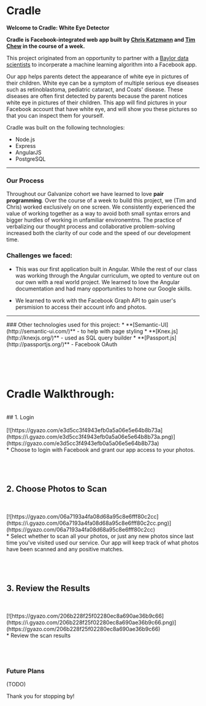 # Cradle

**Welcome to Cradle: White Eye Detector**

**Cradle is Facebook-integrated web app built by [Chris Katzmann](http://www.github.com/cwkatzmann) and  [Tim Chew](http://www.github.com/timothyrchew) in the course of a week.**

This project originated from an opportunity to partner with a [Baylor data scientists](http://cs.baylor.edu/~hamerly/leuko/) to incorperate a machine learning algorithm into a Facebook app. 

Our app helps parents detect the appearance of white eye in pictures of their children. White eye can be a symptom of multiple serious eye diseases such as retinoblastoma, pediatric cataract, and Coats' disease. These diseases are often first detected by parents because the parent notices white eye in pictures of their children. This app will find pictures in your Facebook account that have white eye, and will show you these pictures so that you can inspect them for yourself.

Cradle was built on the following technologies:
* Node.js
* Express
* AngularJS
* PostgreSQL
<hr>

### Our Process

Throughout our Galvanize cohort we have learned to love **pair programming**. Over the course of a week to build this project, we (Tim and Chris) worked exclusively on one screen. We consistently experienced the value of working together as a way to avoid both small syntax errors and bigger hurdles of working in unfamiliar environemtns. The practice of verbalizing our thought process and collaborative problem-solving increased both the clarity of our code and the speed of our development time.

### Challenges we faced:

* This was our first application built in Angular. While the rest of our class was working through the Angular curriculum, we opted to venture out on our own with a real world project. We learned to love the Angular documentation and had many opportunities to hone our Google skills.

* We learned to work with the Facebook Graph API to gain user's persmision to access their account info and photos. 

<hr>
### Other technologies used for this project:
* **[Semantic-UI](http://semantic-ui.com/)** - to help with page styling
* **[Knex.js](http://knexjs.org/)** - used as SQL query builder
* **[Passport.js](http://passportjs.org/)** - Facebook OAuth

<br><br>
<br>

# Cradle Walkthrough:
<br>
##  1. Login

<br>
<br>
[![https://gyazo.com/e3d5cc3f4943efb0a5a06e5e64b8b73a](https://i.gyazo.com/e3d5cc3f4943efb0a5a06e5e64b8b73a.png)](https://gyazo.com/e3d5cc3f4943efb0a5a06e5e64b8b73a)
<br>
* Choose to login with Facebook and grant our app access to your photos.
<br><br><br><br>

##  2. Choose Photos to Scan

<br>
<br>
[![https://gyazo.com/06a7193a4fa08d68a95c8e6fff80c2cc](https://i.gyazo.com/06a7193a4fa08d68a95c8e6fff80c2cc.png)](https://gyazo.com/06a7193a4fa08d68a95c8e6fff80c2cc)
<br>
* Select whether to scan all your photos, or just any new photos since last time you've visited used our service. Our app will keep track of what photos have been scanned and any positive matches.
<br><br><br><br>

##  3. Review the Results

<br>
<br>
[![https://gyazo.com/206b228f25f02280ec8a690ae36b9c66](https://i.gyazo.com/206b228f25f02280ec8a690ae36b9c66.png)](https://gyazo.com/206b228f25f02280ec8a690ae36b9c66)
<br>
* Review the scan results
<br><br><br><br>



### Future Plans

(TODO)

Thank you for stopping by!

